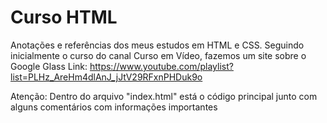 # Curso HTML
Anotações e referências dos meus estudos em HTML e CSS.
Seguindo inicialmente o curso do canal Curso em Vídeo, fazemos um site sobre o Google Glass
Link: https://www.youtube.com/playlist?list=PLHz_AreHm4dlAnJ_jJtV29RFxnPHDuk9o

Atenção: Dentro do arquivo "index.html" está o código principal junto com alguns comentários com informações importantes 
